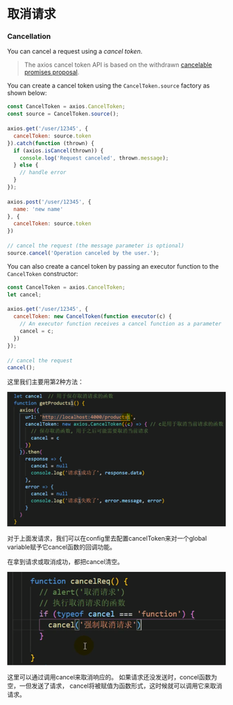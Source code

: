 # 取消请求



### Cancellation

You can cancel a request using a _cancel token_.

> The axios cancel token API is based on the withdrawn [cancelable promises proposal](https://github.com/tc39/proposal-cancelable-promises).

You can create a cancel token using the `CancelToken.source` factory as shown below:

```javascript
const CancelToken = axios.CancelToken;
const source = CancelToken.source();

axios.get('/user/12345', {
  cancelToken: source.token
}).catch(function (thrown) {
  if (axios.isCancel(thrown)) {
    console.log('Request canceled', thrown.message);
  } else {
    // handle error
  }
});

axios.post('/user/12345', {
  name: 'new name'
}, {
  cancelToken: source.token
})

// cancel the request (the message parameter is optional)
source.cancel('Operation canceled by the user.');
```

You can also create a cancel token by passing an executor function to the `CancelToken` constructor:

```javascript
const CancelToken = axios.CancelToken;
let cancel;

axios.get('/user/12345', {
  cancelToken: new CancelToken(function executor(c) {
    // An executor function receives a cancel function as a parameter
    cancel = c;
  })
});

// cancel the request
cancel();
```

这里我们主要用第2种方法：

![](../.gitbook/assets/image%20%28114%29.png)

对于上面发请求，我们可以在config里去配置cancelToken来对一个global variable赋予它cancel函数的回调功能。

在拿到请求或取消成功，都把cancel清空。

![](../.gitbook/assets/image%20%28117%29.png)

这里可以通过调用cancel来取消响应的。 如果请求还没发送时，concel函数为空，一但发送了请求， cancel将被赋值为函数形式，这时候就可以调用它来取消请求。

